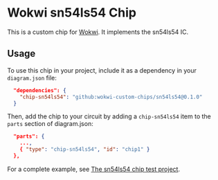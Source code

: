 # Wokwi sn54ls54 Chip

This is a custom chip for [Wokwi](https://wokwi.com/). It implements the sn54ls54 IC.

## Usage

To use this chip in your project, include it as a dependency in your `diagram.json` file:

```json
  "dependencies": {
    "chip-sn54ls54": "github:wokwi-custom-chips/sn54ls54@0.1.0"
  }
```

Then, add the chip to your circuit by adding a `chip-sn54ls54` item to the `parts` section of diagram.json:

```json
  "parts": {
    ...,
    { "type": "chip-sn54ls54", "id": "chip1" }
  },
```

For a complete example, see [The sn54ls54 chip test project](https://wokwi.com/projects/399520327222474753).
